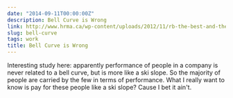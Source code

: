 ```yaml
---
date: "2014-09-11T00:00:00Z"
description: Bell Curve is Wrong
link: http://www.hrma.ca/wp-content/uploads/2012/11/rb-the-best-and-the-rest.pdf
slug: bell-curve
tags: work
title: Bell Curve is Wrong
---
```


Interesting study here: apparently performance of people in a company is never related to a bell curve, but is more like a ski slope. So the majority of people are carried by the few in terms of performance. What I really want to know is pay for these people like a ski slope? Cause I bet it ain't.
